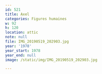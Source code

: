 ```yaml
---
id: 521
title: Axel
categories: Figures humaines
w: 92
h: 120
location: attic
note: null
file: IMG_20190519_202903.jpg
year: '1978'
year_start: 1978
year_end: null
image: /static/img/IMG_20190519_202903.jpg

---
```

